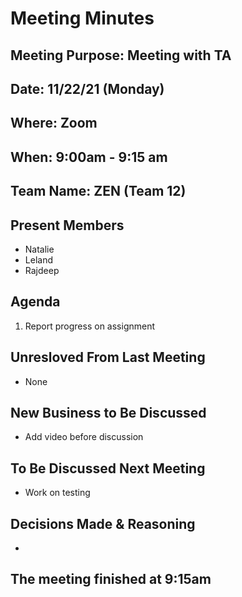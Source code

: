 # Meeting Minutes

## Meeting Purpose: Meeting with TA

## Date: 11/22/21 (Monday)

## Where: Zoom

## When: 9:00am - 9:15 am

## Team Name: ZEN (Team 12)

## Present Members

- Natalie
- Leland
- Rajdeep

## Agenda

1. Report progress on assignment

## Unresloved From Last Meeting

- None

## New Business to Be Discussed

- Add video before discussion

## To Be Discussed Next Meeting

- Work on testing

## Decisions Made & Reasoning

-

## The meeting finished at 9:15am
